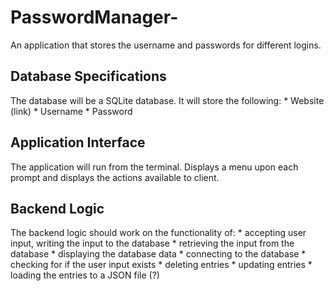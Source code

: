 # PasswordManager-
An application that stores the username and passwords for different logins.

## Database Specifications
The database will be a SQLite database. It will store the following:
    * Website (link)
    * Username
    * Password


## Application Interface
The application will run from the terminal. Displays a menu upon each prompt and displays the actions available to client. 


## Backend Logic
The backend logic should work on the functionality of:
    * accepting user input, writing the input to the database
    * retrieving the input from the database 
    * displaying the database data
    * connecting to the database
    * checking for if the user input exists
    * deleting entries
    * updating entries
    * loading the entries to a JSON file (?)






